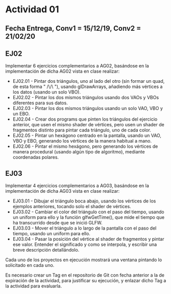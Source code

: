 # Actividad 01

## Fecha Entrega, Conv1 = 15/12/19, Conv2 = 21/02/20

## EJ02

Implementar 6 ejercicios complementarios a AG02, basándose en la implementación de dicha AG02 vista en clase realizar:

- EJ02.01 - Pintar dos triángulos, uno al lado del otro (sin formar un quad, de esta forma " /\\/\ "), usando glDrawArrays, añadiendo más vértices a los datos (usando un solo VBO).
- EJ02.02 - Pintar los dos mismos triángulos usando dos VAOs y VBOs diferentes para sus datos.
- EJ02.03 - Pintar los dos mismos triángulos usando un solo VAO, VBO y un EBO.
- EJ02.04 - Crear dos programs que pinten los triángulos del ejercicio anterior, que usen el mismo shader de vértices, pero usen un shader de fragmentos distinto para pintar cada triángulo, uno de cada color.
- EJ02.05 - Pintar un hexágono centrado en la pantalla, usando un VAO, VBO y EBO, generando los vértices de la manera habitual a mano.
- EJ02.06 - Pintar el mismo hexágono, pero generando los vértices de manera procedural (usando algún tipo de algoritmo), mediante coordenadas polares.

## EJ03

Implementar 4 ejercicios complementarios a AG03, basándose en la implementación de dicha AG03 vista en clase realizar:

- EJ03.01 - Dibujar el triángulo boca abajo, usando los vértices de los ejemplos anteriores, tocando solo el shader de vértices.
- EJ03.02 - Cambiar el color del triángulo con el paso del tiempo, usando un uniform para ello y la función glfwGetTime(), que mide el tiempo que ha transcurrido desde que se inició GLFW.
- EJ03.03 - Mover el triángulo a lo largo de la pantalla con el paso del tiempo, usando un uniform para ello.
- EJ03.04 - Pasar la posición del vértice al shader de fragmentos y pintar ese valor. Entender el significado y como se interpola, y escribir una breve descripción detallándolo.

Cada uno de los proyectos en ejecución mostrará una ventana pintando lo solicitado en cada uno.

Es necesario crear un Tag en el repositorio de Git con fecha anterior a la de expiración de la actividad, para justificar su ejecución, y enlazar dicho Tag a la actividad para evaluarla.